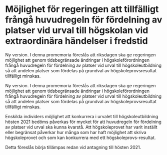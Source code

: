 # Möjlighet för regeringen att tillfälligt frångå huvudregeln för fördelning av platser vid urval till högskolan vid extraordinära händelser i fredstid

Ny version. I denna promemoria föreslås att riksdagen ska ge regeringen möjlighet att genom tidsbegränsade ändringar i högskoleförordningen frångå huvudregeln för fördelning av platser vid urval till högskoleutbildning så att andelen platser som fördelas på grundval av högskoleprovsresultat tillfälligt minskas.

Ny version. I denna promemoria föreslås att riksdagen ska ge regeringen möjlighet att genom tidsbegränsade ändringar i högskoleförordningen frångå huvudregeln för fördelning av platser vid urval till högskoleutbildning så att andelen platser som fördelas på grundval av högskoleprovsresultat tillfälligt minskas.

Enskilda individers möjlighet att konkurrera i urvalet till högskoleutbildning hösten 2021 bedöms påverkas för mycket för att huvudregeln för fördelning av platser vid urval ska kunna kvarstå. Att högskoleprovet har varit inställt eller begränsat påverkar hur många som har haft möjlighet att skriva högskoleprovet och som kan konkurrera med ett högskoleprovs-resultat.

Detta föreslås börja tillämpas redan vid antagning till hösten 2021.
